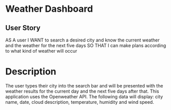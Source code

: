 # Weather Dashboard

## User Story

AS A user
I WANT to search a desired city and know the current weather and the weather for the next five days
SO THAT I can make plans according to what kind of weather will occur


# Description

The user types their city into the search bar and will be presented with the weather results for the current day and the next five days after that. This application uses the Openweather API. The following data will display: city name, date, cloud description, temperature, humidity and wind speed.